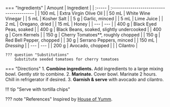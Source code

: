 === "Ingredients"
    | Amount | Ingredient                                |
    | :----- | :---------------------------------------- |
    | 100 mL | Extra Virgin Olive Oil                    |
    | 50 mL  | White Wine Vinegar                        |
    | 5 mL   | Kosher Salt                               |
    | 5 g    | Garlic, minced                            |
    | 5 mL   | Lime Juice                                |
    | 2 mL   | Oregano, dried                            |
    | 15 mL  | Honey                                     |
    | ---    | ---                                       |
    | 400 g  | Black Eyed Peas, soaked                   |
    | 400 g  | Black Beans, soaked, slightly undercooked |
    | 400 g  | Corn Kernels                              |
    | 150 g  | Cherry Tomatoes**, roughly chopped        |
    | 150 g  | Red Bell Pepper, chopped                  |
    | 30 g   | Serrano Peppers, minced                   |
    | 150 mL | *Dressing*                                |
    | ---    | ---                                       |
    | 200 g  | Avocado, chopped                          |
    |        | Cilantro                                  |

    ??? question "Substitutions"
        Substitute seeded tomatoes for cherry tomatoes

=== "Directions"
    1. **Combine ingredients.** Add ingredients to a large mixing bowl. Gently stir to combine.
    2. **Marinate.** Cover bowl. Marinate 2 hours. Chill in refrigerator if desired.
    3. **Garnish & serve** with avocado and cilantro.


!!! tip "Serve with tortilla chips"

??? note "References"
    Inspired by [House of Yumm](https://houseofyumm.com/texas-caviar/).
